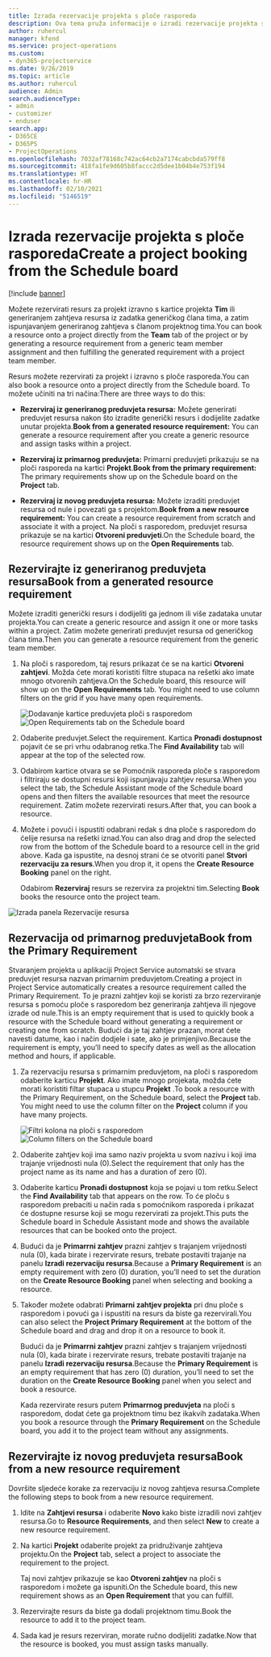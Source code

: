 ```yaml
---
title: Izrada rezervacije projekta s ploče rasporeda
description: Ova tema pruža informacije o izradi rezervacije projekta s ploče rasporeda.
author: ruhercul
manager: kfend
ms.service: project-operations
ms.custom:
- dyn365-projectservice
ms.date: 9/26/2019
ms.topic: article
ms.author: ruhercul
audience: Admin
search.audienceType:
- admin
- customizer
- enduser
search.app:
- D365CE
- D365PS
- ProjectOperations
ms.openlocfilehash: 7032af78168c742ac64cb2a7174cabcbda579ff8
ms.sourcegitcommit: 418fa1fe9d605b8faccc2d5dee1b04b4e753f194
ms.translationtype: HT
ms.contentlocale: hr-HR
ms.lasthandoff: 02/10/2021
ms.locfileid: "5146519"
---
```

# <a name="create-a-project-booking-from-the-schedule-board"></a><span data-ttu-id="10eff-103">Izrada rezervacije projekta s ploče rasporeda</span><span class="sxs-lookup"><span data-stu-id="10eff-103">Create a project booking from the Schedule board</span></span>

[!include [banner](../includes/psa-now-project-operations.md)]

<span data-ttu-id="10eff-104">Možete rezervirati resurs za projekt izravno s kartice projekta **Tim** ili generiranjem zahtjeva resursa iz zadatka generičkog člana tima, a zatim ispunjavanjem generiranog zahtjeva s članom projektnog tima.</span><span class="sxs-lookup"><span data-stu-id="10eff-104">You can book a resource onto a project directly from the **Team** tab of the project or by generating a resource requirement from a generic team member assignment and then fulfilling the generated requirement with a project team member.</span></span>

<span data-ttu-id="10eff-105">Resurs možete rezervirati za projekt i izravno s ploče rasporeda.</span><span class="sxs-lookup"><span data-stu-id="10eff-105">You can also book a resource onto a project directly from the Schedule board.</span></span> <span data-ttu-id="10eff-106">To možete učiniti na tri načina:</span><span class="sxs-lookup"><span data-stu-id="10eff-106">There are three ways to do this:</span></span>

- <span data-ttu-id="10eff-107">**Rezerviraj iz generiranog preduvjeta resursa:** Možete generirati preduvjet resursa nakon što izradite generički resurs i dodijelite zadatke unutar projekta.</span><span class="sxs-lookup"><span data-stu-id="10eff-107">**Book from a generated resource requirement:** You can generate a resource requirement after you create a generic resource and assign tasks within a project.</span></span>

- <span data-ttu-id="10eff-108">**Rezerviraj iz primarnog preduvjeta:** Primarni preduvjeti prikazuju se na ploči rasporeda na kartici **Projekt**.</span><span class="sxs-lookup"><span data-stu-id="10eff-108">**Book from the primary requirement:** The primary requirements show up on the Schedule board on the **Project** tab.</span></span> 

- <span data-ttu-id="10eff-109">**Rezerviraj iz novog preduvjeta resursa:** Možete izraditi preduvjet resursa od nule i povezati ga s projektom.</span><span class="sxs-lookup"><span data-stu-id="10eff-109">**Book from a new resource requirement:** You can create a resource requirement from scratch and associate it with a project.</span></span> <span data-ttu-id="10eff-110">Na ploči s rasporedom, preduvjet resursa prikazuje se na kartici **Otvoreni preduvjeti**.</span><span class="sxs-lookup"><span data-stu-id="10eff-110">On the Schedule board, the resource requirement shows up on the **Open Requirements** tab.</span></span>

## <a name="book-from-a-generated-resource-requirement"></a><span data-ttu-id="10eff-111">Rezervirajte iz generiranog preduvjeta resursa</span><span class="sxs-lookup"><span data-stu-id="10eff-111">Book from a generated resource requirement</span></span>

<span data-ttu-id="10eff-112">Možete izraditi generički resurs i dodijeliti ga jednom ili više zadataka unutar projekta.</span><span class="sxs-lookup"><span data-stu-id="10eff-112">You can create a generic resource and assign it one or more tasks within a project.</span></span> <span data-ttu-id="10eff-113">Zatim možete generirati preduvjet resursa od generičkog člana tima.</span><span class="sxs-lookup"><span data-stu-id="10eff-113">Then you can generate a resource requirement from the generic team member.</span></span> 

1.  <span data-ttu-id="10eff-114">Na ploči s rasporedom, taj resurs prikazat će se na kartici **Otvoreni zahtjevi**. Možda ćete morati koristiti filtre stupaca na rešetki ako imate mnogo otvorenih zahtjeva.</span><span class="sxs-lookup"><span data-stu-id="10eff-114">On the Schedule board, this resource will show up on the **Open Requirements** tab. You might need to use column filters on the grid if you have many open requirements.</span></span> 

    <span data-ttu-id="10eff-115">![Dodavanje kartice preduvjeta ploči s rasporedom](media/FAQ-Project-Booking-Schedule-Board-1.png "Snimka zaslona tablice rezervacija i dodjela")</span><span class="sxs-lookup"><span data-stu-id="10eff-115">![Open Requirements tab on the Schedule board](media/FAQ-Project-Booking-Schedule-Board-1.png "Screenshot of bookings and assignments table")</span></span>

2. <span data-ttu-id="10eff-116">Odaberite preduvjet.</span><span class="sxs-lookup"><span data-stu-id="10eff-116">Select the requirement.</span></span> <span data-ttu-id="10eff-117">Kartica **Pronađi dostupnost** pojavit će se pri vrhu odabranog retka.</span><span class="sxs-lookup"><span data-stu-id="10eff-117">The **Find Availability** tab will appear at the top of the selected row.</span></span>
 
3. <span data-ttu-id="10eff-118">Odabirom kartice otvara se se Pomoćnik rasporeda ploče s rasporedom i filtriraju se dostupni resursi koji ispunjavaju zahtjev resursa.</span><span class="sxs-lookup"><span data-stu-id="10eff-118">When you select the tab, the Schedule Assistant mode of the Schedule board opens and then filters the available resources that meet the resource requirement.</span></span> <span data-ttu-id="10eff-119">Zatim možete rezervirati resurs.</span><span class="sxs-lookup"><span data-stu-id="10eff-119">After that, you can book a resource.</span></span>

4. <span data-ttu-id="10eff-120">Možete i povući i ispustiti odabrani redak s dna ploče s rasporedom do ćelije resursa na rešetki iznad.</span><span class="sxs-lookup"><span data-stu-id="10eff-120">You can also drag and drop the selected row from the bottom of the Schedule board to a resource cell in the grid above.</span></span> <span data-ttu-id="10eff-121">Kada ga ispustite, na desnoj strani će se otvoriti panel **Stvori rezervaciju za resurs**.</span><span class="sxs-lookup"><span data-stu-id="10eff-121">When you drop it, it opens the **Create Resource Booking** panel on the right.</span></span>

    <span data-ttu-id="10eff-122">Odabirom **Rezerviraj** resurs se rezervira za projektni tim.</span><span class="sxs-lookup"><span data-stu-id="10eff-122">Selecting **Book** books the resource onto the project team.</span></span>

![Izrada panela Rezervacije resursa](media/FAQ-Project-Booking-Schedule-Board-6.png "")
 

## <a name="book-from-the-primary-requirement"></a><span data-ttu-id="10eff-124">Rezervacija od primarnog preduvjeta</span><span class="sxs-lookup"><span data-stu-id="10eff-124">Book from the Primary Requirement</span></span>

<span data-ttu-id="10eff-125">Stvaranjem projekta u aplikaciji Project Service automatski se stvara preduvjet resursa nazvan primarnim preduvjetom.</span><span class="sxs-lookup"><span data-stu-id="10eff-125">Creating a project in Project Service automatically creates a resource requirement called the Primary Requirement.</span></span> <span data-ttu-id="10eff-126">To je prazni zahtjev koji se koristi za brzo rezerviranje resursa s pomoću ploče s rasporedom bez generiranja zahtjeva ili njegove izrade od nule.</span><span class="sxs-lookup"><span data-stu-id="10eff-126">This is an empty requirement that is used to quickly book a resource with the Schedule board without generating a requirement or creating one from scratch.</span></span> <span data-ttu-id="10eff-127">Budući da je taj zahtjev prazan, morat ćete navesti datume, kao i način dodjele i sate, ako je primjenjivo.</span><span class="sxs-lookup"><span data-stu-id="10eff-127">Because the requirement is empty, you’ll need to specify dates as well as the allocation method and hours, if applicable.</span></span> 

1. <span data-ttu-id="10eff-128">Za rezervaciju resursa s primarnim preduvjetom, na ploči s rasporedom odaberite karticu **Projekt**. Ako imate mnogo projekata, možda ćete morati koristiti filtar stupaca u stupcu **Projekt** .</span><span class="sxs-lookup"><span data-stu-id="10eff-128">To book a resource with the Primary Requirement, on the Schedule board, select the **Project** tab. You might need to use the column filter on the **Project** column if you have many projects.</span></span>

   <span data-ttu-id="10eff-129">![Filtri kolona na ploči s rasporedom](media/FAQ-Project-Booking-Schedule-Board-2.png "Snimka zaslona tablice rezervacija i dodjela")</span><span class="sxs-lookup"><span data-stu-id="10eff-129">![Column filters on the Schedule board](media/FAQ-Project-Booking-Schedule-Board-2.png "Screenshot of bookings and assignments table")</span></span>

2. <span data-ttu-id="10eff-130">Odaberite zahtjev koji ima samo naziv projekta u svom nazivu i koji ima trajanje vrijednosti nula (0).</span><span class="sxs-lookup"><span data-stu-id="10eff-130">Select the requirement that only has the project name as its name and has a duration of zero (0).</span></span>

3. <span data-ttu-id="10eff-131">Odaberite karticu **Pronađi dostupnost** koja se pojavi u tom retku.</span><span class="sxs-lookup"><span data-stu-id="10eff-131">Select the **Find Availability** tab that appears on the row.</span></span> <span data-ttu-id="10eff-132">To će ploču s rasporedom prebaciti u način rada s pomoćnikom rasporeda i prikazat će dostupne resurse koji se mogu rezervirati za projekt.</span><span class="sxs-lookup"><span data-stu-id="10eff-132">This puts the Schedule board in Schedule Assistant mode and shows the available resources that can be booked onto the project.</span></span>

4. <span data-ttu-id="10eff-133">Budući da je **Primarrni zahtjev** prazni zahtjev s trajanjem vrijednosti nula (0), kada birate i rezervirate resurs, trebate postaviti trajanje na panelu **Izradi rezervaciju resursa**.</span><span class="sxs-lookup"><span data-stu-id="10eff-133">Because a **Primary Requirement** is an empty requirement with zero (0) duration, you’ll need to set the duration on the **Create Resource Booking** panel when selecting and booking a resource.</span></span>

5. <span data-ttu-id="10eff-134">Također možete odabrati **Primarni zahtjev projekta** pri dnu ploče s rasporedom i povući ga i ispustiti na resurs da biste ga rezervirali.</span><span class="sxs-lookup"><span data-stu-id="10eff-134">You can also select the **Project Primary Requirement** at the bottom of the Schedule board and drag and drop it on a resource to book it.</span></span>
 
    <span data-ttu-id="10eff-135">Budući da je **Primarrni zahtjev** prazni zahtjev s trajanjem vrijednosti nula (0), kada birate i rezervirate resurs, trebate postaviti trajanje na panelu **Izradi rezervaciju resursa**.</span><span class="sxs-lookup"><span data-stu-id="10eff-135">Because the **Primary Requirement** is an empty requirement that has zero (0) duration, you’ll need to set the duration on the **Create Resource Booking** panel when you select and book a resource.</span></span>
 
    <span data-ttu-id="10eff-136">Kada rezervirate resurs putem **Primarrnog preduvjeta** na ploči s rasporedom, dodat ćete ga projektnom timu bez ikakvih zadataka.</span><span class="sxs-lookup"><span data-stu-id="10eff-136">When you book a resource through the **Primary Requirement** on the Schedule board, you add it to the project team without any assignments.</span></span>
 
## <a name="book-from-a-new-resource-requirement"></a><span data-ttu-id="10eff-137">Rezervirajte iz novog preduvjeta resursa</span><span class="sxs-lookup"><span data-stu-id="10eff-137">Book from a new resource requirement</span></span>
<span data-ttu-id="10eff-138">Dovršite sljedeće korake za rezervaciju iz novog zahtjeva resursa.</span><span class="sxs-lookup"><span data-stu-id="10eff-138">Complete the following steps to book from a new resource requirement.</span></span> 

1. <span data-ttu-id="10eff-139">Idite na **Zahtjevi resursa** i odaberite **Novo** kako biste izradili novi zahtjev resursa.</span><span class="sxs-lookup"><span data-stu-id="10eff-139">Go to **Resource Requirements**, and then select **New** to create a new resource requirement.</span></span>

2. <span data-ttu-id="10eff-140">Na kartici **Projekt** odaberite projekt za pridruživanje zahtjeva projektu.</span><span class="sxs-lookup"><span data-stu-id="10eff-140">On the **Project** tab, select a project to associate the requirement to the project.</span></span>
 
    <span data-ttu-id="10eff-141">Taj novi zahtjev prikazuje se kao **Otvoreni zahtjev** na ploči s rasporedom i možete ga ispuniti.</span><span class="sxs-lookup"><span data-stu-id="10eff-141">On the Schedule board, this new requirement shows as an **Open Requirement** that you can fulfill.</span></span>

3. <span data-ttu-id="10eff-142">Rezervirajte resurs da biste ga dodali projektnom timu.</span><span class="sxs-lookup"><span data-stu-id="10eff-142">Book the resource to add it to the project team.</span></span>

4. <span data-ttu-id="10eff-143">Sada kad je resurs rezerviran, morate ručno dodijeliti zadatke.</span><span class="sxs-lookup"><span data-stu-id="10eff-143">Now that the resource is booked, you must assign tasks manually.</span></span>

